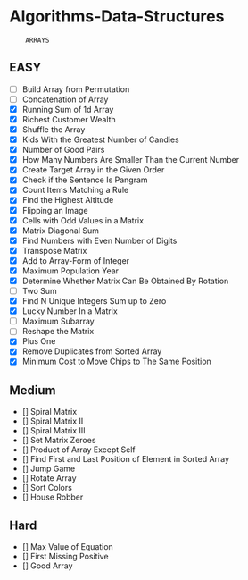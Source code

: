 # Algorithms-Data-Structures
        ARRAYS

## EASY

- [ ]    Build Array from Permutation
- [ ]  Concatenation of Array
- [x]  Running Sum of 1d Array
- [x]  Richest Customer Wealth
- [x]  Shuffle the Array
- [x]  Kids With the Greatest Number of Candies
- [x]  Number of Good Pairs
- [x]  How Many Numbers Are Smaller Than the Current Number
- [x]  Create Target Array in the Given Order
- [x]  Check if the Sentence Is Pangram
- [x]  Count Items Matching a Rule
- [x]  Find the Highest Altitude
- [x]  Flipping an Image
- [x]  Cells with Odd Values in a Matrix
- [x]  Matrix Diagonal Sum
- [x]  Find Numbers with Even Number of Digits
- [x]  Transpose Matrix
- [x]  Add to Array-Form of Integer
- [x]  Maximum Population Year
- [x]  Determine Whether Matrix Can Be Obtained By Rotation
- [ ]  Two Sum
- [x]  Find N Unique Integers Sum up to Zero
- [x]  Lucky Number In a Matrix
- [ ]  Maximum Subarray
- [ ]  Reshape the Matrix
- [x]  Plus One
- [x]  Remove Duplicates from Sorted Array
- [x]  Minimum Cost to Move Chips to The Same Position

## Medium

- []    Spiral Matrix
- []    Spiral Matrix II
- []    Spiral Matrix III
- []    Set Matrix Zeroes
- []    Product of Array Except Self
- []    Find First and Last Position of Element in Sorted Array
- []    Jump Game
- []    Rotate Array
- []    Sort Colors
- []    House Robber

## Hard

 - []   Max Value of Equation
 - []   First Missing Positive
 - []   Good Array
